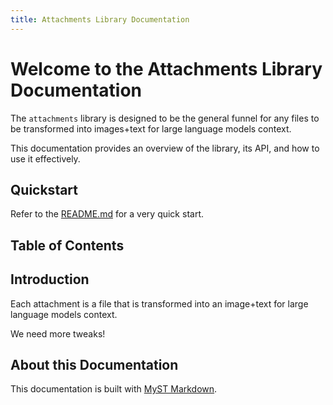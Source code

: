 ```yaml
---
title: Attachments Library Documentation
---
```


# Welcome to the Attachments Library Documentation

The `attachments` library is designed to be the general funnel for any files to be transformed into images+text for large language models context.

This documentation provides an overview of the library, its API, and how to use it effectively.

## Quickstart

Refer to the [README.md](../README.md) for a very quick start.

## Table of Contents


## Introduction

Each attachment is a file that is transformed into an image+text for large language models context.

We need more tweaks!

## About this Documentation

This documentation is built with [MyST Markdown](https://mystmd.org/). 